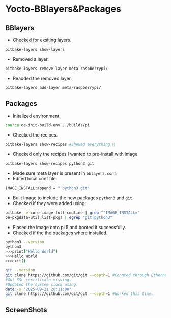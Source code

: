 # Yocto-BBlayers&Packages

## BBlayers

- Checked for exsiting layers.
```bash
bitbake-layers show-layers
```
- Removed a layer.
```bash
bitbake-layers remove-layer meta-raspberrypi/
```
- Readded the removed layer.
```bash
bitbake-layers add-layer meta-raspberrypi/
```

## Packages

- Initalized environment.
```bash
source oe-init-build-env ../builds/pi
```
- Checked the recipes.
```bash
bitbake-layers show-recipes #Showed everything 🫠
```
- Checked only the recipes I wanted to pre-install with image.
```bash
bitbake-layers show-recipes python3 git
```
- Made sure meta layer is present in `bblayers.conf`.
- Edited local.conf file:
```bash
IMAGE_INSTALL:append = " python3 git"
```
- Built Image to include the new packages `python3` and `git`.
- Checked if they were added using:
```bash
bitbake -e core-image-full-cmdline | grep "^IMAGE_INSTALL="
oe-pkgdata-util list-pkgs | egrep "git|python3"
```
- Flased the image onto pi 5 and booted it successfully.
- Checked if the the packages where installed.
```bash
python3 --version
python3
>>>print("Hello World")
>>>Hello World
>>>exit()
```
```bash
git --version
git clone https://github.com/git/git --depth=1 #Connted through Ethernet.
#Got SSL certificate missing.
#Updated the system clock using:
date -s "2025-09-21 20:11:00"
git clone https://github.com/git/git --depth=1 #Worked this time.
```

## ScreenShots
